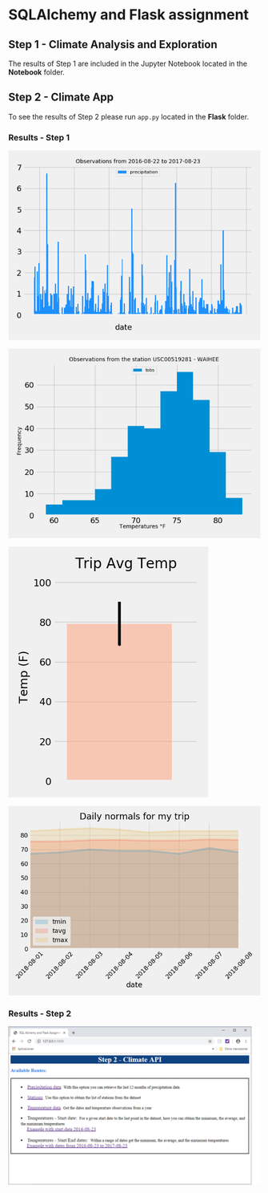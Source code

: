 # SQLAlchemy and Flask assignment

## Step 1 - Climate Analysis and Exploration

The results of Step 1 are included in the Jupyter Notebook located in the __Notebook__ folder.

## Step 2 - Climate App

To see the results of Step 2 please run `app.py` located in the __Flask__ folder.

### Results - Step 1

![prcp](Output/precipitation.png)

![temp](Output/stat_temp.png)

![trip](Output/tripavg_temp.png)

![daily](Output/daily_normals.png)

### Results - Step 2

![flask](Output/index.png)

